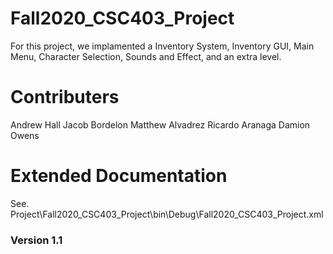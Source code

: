 # Fall2020_CSC403_Project

For this project, we implamented a Inventory System, Inventory GUI, Main Menu, Character Selection,
Sounds and Effect, and an extra level.

# Contributers
Andrew Hall
Jacob Bordelon
Matthew Alvadrez 
Ricardo Aranaga 
Damion Owens

# Extended Documentation
See. Project\Fall2020_CSC403_Project\bin\Debug\Fall2020_CSC403_Project.xml



### Version 1.1
